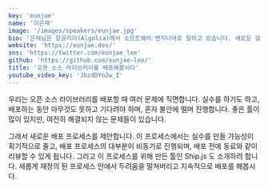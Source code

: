 ```yaml
---
key: 'eunjae'
name: '이은재'
image: '/images/speakers/eunjae.jpg'
bio: '은재님은 알골리아(Algolia)에서 소프트웨어 엔지니어로 일하고 있습니다. 새로운 걸 배울 때 신나 합니다. 한국에서 태어나 자랐고, 2017년에 싱가포르로, 2019년엔 파리로 옮겨왔습니다. 현재 알골리아에서 좋은 동료들에 둘러싸여 행복하게 지내고 있습니다.'
website: 'https://eunjae.dev/'
sns: 'https://twitter.com/eunjae_lee'
github: 'https://github.com/eunjae-lee/'
title: '오픈 소스 라이브러리를 배포해봅시다'
youtube_video_key: 'JbzdDYo2w_I'
---
```


우리는 오픈 소스 라이브러리를 배포할 때 여러 문제에 직면합니다. 실수를 하기도 하고, 배포하는 동안 아무것도 못하고 기다려야 하며, 혼자 불안에 떨며 진행합니다. 좋은 툴이 많이 있지만, 여전히 해결되지 않는 문제들이 있습니다.

그래서 새로운 배포 프로세스를 제안합니다. 이 프로세스에서는 실수를 만들 가능성이 획기적으로 줄고, 배포 프로세스의 대부분이 비동기로 진행되며, 배포 전에 동료와 같이 리뷰할 수 있게 됩니다. 그리고 이 프로세스를 위해 만든 툴인 Ship.js 도 소개하려 합니다. 새롭게 재정의 된 프로세스 안에서 두려움을 떨쳐버리고 지속적으로 배포를 해봅시다.
